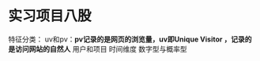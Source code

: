 # 实习项目八股
特征分类：
uv和pv：**pv记录的是网页的浏览量，uv即Unique Visitor ，记录的是访问网站的自然人**
用户和项目
时间维度
数字型与概率型
<!--stackedit_data:
eyJoaXN0b3J5IjpbLTEzNDk5OTc4NjYsLTE5Mzk2MzAwNzRdfQ
==
-->